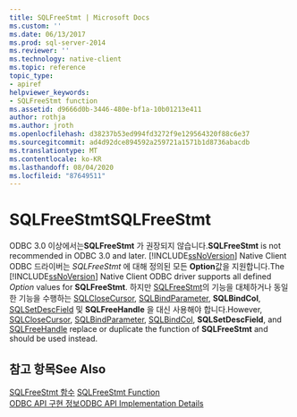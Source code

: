 ```yaml
---
title: SQLFreeStmt | Microsoft Docs
ms.custom: ''
ms.date: 06/13/2017
ms.prod: sql-server-2014
ms.reviewer: ''
ms.technology: native-client
ms.topic: reference
topic_type:
- apiref
helpviewer_keywords:
- SQLFreeStmt function
ms.assetid: d9666d0b-3446-480e-bf1a-10b01213e411
author: rothja
ms.author: jroth
ms.openlocfilehash: d38237b53ed994fd3272f9e129564320f88c6e37
ms.sourcegitcommit: ad4d92dce894592a259721a1571b1d8736abacdb
ms.translationtype: MT
ms.contentlocale: ko-KR
ms.lasthandoff: 08/04/2020
ms.locfileid: "87649511"
---
```

# <a name="sqlfreestmt"></a><span data-ttu-id="d3ec8-102">SQLFreeStmt</span><span class="sxs-lookup"><span data-stu-id="d3ec8-102">SQLFreeStmt</span></span>
  <span data-ttu-id="d3ec8-103">ODBC 3.0 이상에서는**SQLFreeStmt** 가 권장되지 않습니다.</span><span class="sxs-lookup"><span data-stu-id="d3ec8-103">**SQLFreeStmt** is not recommended in ODBC 3.0 and later.</span></span> <span data-ttu-id="d3ec8-104">[!INCLUDE[ssNoVersion](../../includes/ssnoversion-md.md)] Native Client ODBC 드라이버는 *SQLFreeStmt* 에 대해 정의된 모든 **Option**값을 지원합니다.</span><span class="sxs-lookup"><span data-stu-id="d3ec8-104">The [!INCLUDE[ssNoVersion](../../includes/ssnoversion-md.md)] Native Client ODBC driver supports all defined *Option* values for **SQLFreeStmt**.</span></span> <span data-ttu-id="d3ec8-105">하지만 [SQLFreeStmt](sqlclosecursor.md)의 기능을 대체하거나 동일한 기능을 수행하는 [SQLCloseCursor](sqlbindparameter.md), [SQLBindParameter](sqlbindcol.md), **SQLBindCol**, [SQLSetDescField](sqlfreehandle.md) 및 **SQLFreeHandle** 을 대신 사용해야 합니다.</span><span class="sxs-lookup"><span data-stu-id="d3ec8-105">However, [SQLCloseCursor](sqlclosecursor.md), [SQLBindParameter](sqlbindparameter.md), [SQLBindCol](sqlbindcol.md), **SQLSetDescField**, and [SQLFreeHandle](sqlfreehandle.md) replace or duplicate the function of **SQLFreeStmt** and should be used instead.</span></span>  
  
## <a name="see-also"></a><span data-ttu-id="d3ec8-106">참고 항목</span><span class="sxs-lookup"><span data-stu-id="d3ec8-106">See Also</span></span>  
 <span data-ttu-id="d3ec8-107">[SQLFreeStmt 함수](https://go.microsoft.com/fwlink/?LinkId=59346) </span><span class="sxs-lookup"><span data-stu-id="d3ec8-107">[SQLFreeStmt Function](https://go.microsoft.com/fwlink/?LinkId=59346) </span></span>  
 [<span data-ttu-id="d3ec8-108">ODBC API 구현 정보</span><span class="sxs-lookup"><span data-stu-id="d3ec8-108">ODBC API Implementation Details</span></span>](odbc-api-implementation-details.md)  
  
  
